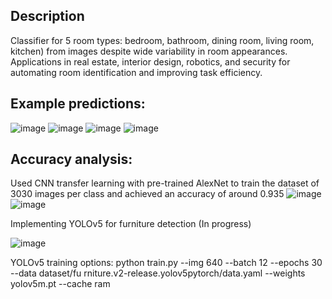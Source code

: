 ## Description
Classifier for 5 room types: bedroom, bathroom, dining room, living room, kitchen) from images despite wide variability
in room appearances.
Applications in real estate, interior design, robotics, and security for automating room identification and improving task efficiency.

## Example predictions:
![image](https://github.com/user-attachments/assets/43d38caa-6867-41bc-8e8b-5c5a9dcbcfa7)
![image](https://github.com/user-attachments/assets/1867acd8-41c8-43cc-b04d-2d234a12a8e2)
![image](https://github.com/user-attachments/assets/8d03966d-7c95-47d0-84af-bdcb5c6315e5)
![image](https://github.com/user-attachments/assets/5770aaa7-1bdc-456c-b7a5-9c1b157f5b3b)

## Accuracy analysis:
Used CNN transfer learning with pre-trained AlexNet to train the dataset of 3030 images per class and achieved an
accuracy of around 0.935
![image](https://github.com/user-attachments/assets/d5b94b4d-c5b9-4759-8fa9-984c09611de1)
![image](https://github.com/user-attachments/assets/5f1c35b1-7e52-4be2-8523-03ebabd275d4)

Implementing YOLOv5 for furniture detection (In progress)

![image](https://github.com/user-attachments/assets/986ccb89-f2e8-441a-a030-dd1c97a897b9)

YOLOv5 training options:
python train.py --img 640 --batch 12 --epochs 30 --data dataset/fu
rniture.v2-release.yolov5pytorch/data.yaml --weights yolov5m.pt --cache ram

